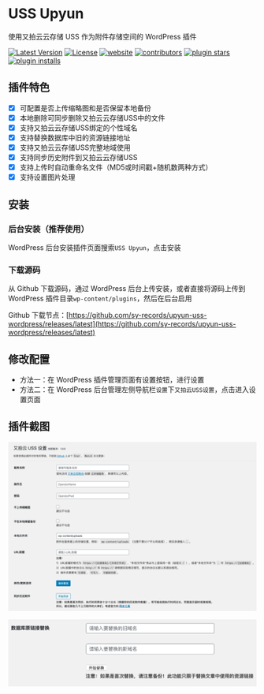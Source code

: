 # USS Upyun

使用又拍云云存储 USS 作为附件存储空间的 WordPress 插件

[![Latest Version](https://img.shields.io/github/release/sy-records/upyun-uss-wordpress.svg)](https://github.com/sy-records/upyun-uss-wordpress/releases)
[![License](https://img.shields.io/github/license/sy-records/upyun-uss-wordpress?color=red)](LICENSE)
[![website](https://img.shields.io/badge/website-qq52o.me-blue)](https://qq52o.me)
[![contributors](https://img.shields.io/github/contributors/sy-records/upyun-uss-wordpress?color=blue)](https://github.com/sy-records/upyun-uss-wordpress/graphs/contributors)
[![plugin stars](https://img.shields.io/wordpress/plugin/stars/uss-upyun)](https://wordpress.org/plugins/uss-upyun/)
[![plugin installs](https://img.shields.io/wordpress/plugin/installs/uss-upyun)](https://wordpress.org/plugins/uss-upyun/)

## 插件特色

* [x] 可配置是否上传缩略图和是否保留本地备份
* [x] 本地删除可同步删除又拍云云存储USS中的文件
* [x] 支持又拍云云存储USS绑定的个性域名
* [x] 支持替换数据库中旧的资源链接地址
* [x] 支持又拍云云存储USS完整地域使用
* [x] 支持同步历史附件到又拍云云存储USS
* [x] 支持上传时自动重命名文件（MD5或时间戳+随机数两种方式）
* [x] 支持设置图片处理

## 安装

### 后台安装（推荐使用）

WordPress 后台安装插件页面搜索`USS Upyun`，点击安装

### 下载源码

从 Github 下载源码，通过 WordPress 后台上传安装，或者直接将源码上传到 WordPress 插件目录`wp-content/plugins`，然后在后台启用

Github 下载节点：[https://github.com/sy-records/upyun-uss-wordpress/releases/latest](https://github.com/sy-records/upyun-uss-wordpress/releases/latest)

## 修改配置

* 方法一：在 WordPress 插件管理页面有设置按钮，进行设置
* 方法二：在 WordPress 后台管理左侧导航栏`设置`下`又拍云USS设置`，点击进入设置页面

## 插件截图

![设置页面](screenshot-1.png)

![update-wordpress-posts-photos.png](screenshot-2.png)
